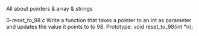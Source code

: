 All about pointers & array & strings

0-reset_to_98.c Write a function that takes a pointer to an int as parameter and updates the value it points to to 98.
Prototype: void reset_to_98(int *n);


